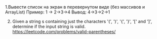 1.Вывести список на экран в перевернутом виде (без массивов и ArrayList) Пример: 1 -> 2->3->4 Вывод: 4->3->2->1

2. Given a string s containing just the characters '(', ')', '{', '}', '[' and ']', determine if the input string is valid.
   https://leetcode.com/problems/valid-parentheses/
